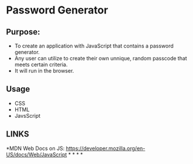 # Password Generator
## Purpose:
 * To create an application with JavaScript that contains a password generator. 
 * Any user can utilize to create their own unnique, random passcode that meets certain criteria.
 * It will run in the browser.

## Usage
 * CSS
 * HTML
 * JavsScript

 ## LINKS
  *MDN Web Docs on JS: https://developer.mozilla.org/en-US/docs/Web/JavaScript
  *
  *
  *
  *
 


